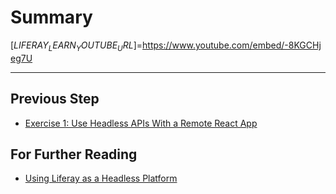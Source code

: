 # Summary

[$LIFERAY_LEARN_YOUTUBE_URL$]=https://www.youtube.com/embed/-8KGCHjeg7U

---

## Previous Step

* [Exercise 1: Use Headless APIs With a Remote React App](./exercise-1-use-headless-apis-with-a-remote-react-app.md)

## For Further Reading

* [Using Liferay as a Headless Platform](https://learn.liferay.com/dxp/latest/en/headless-delivery/using-liferay-as-a-headless-platform.html)